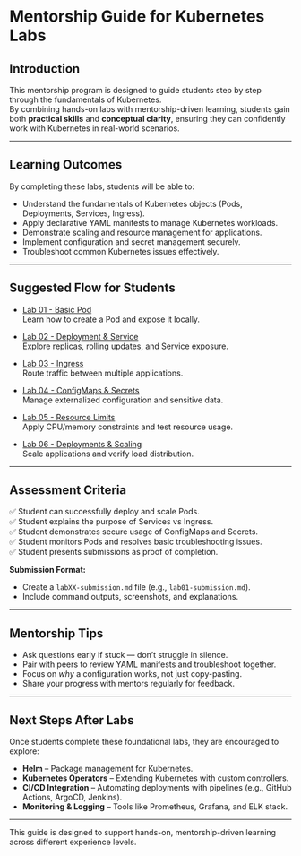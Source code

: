 # Mentorship Guide for Kubernetes Labs

## Introduction
This mentorship program is designed to guide students step by step through the fundamentals of Kubernetes.  
By combining hands-on labs with mentorship-driven learning, students gain both **practical skills** and **conceptual clarity**, ensuring they can confidently work with Kubernetes in real-world scenarios.

---

## Learning Outcomes
By completing these labs, students will be able to:

- Understand the fundamentals of Kubernetes objects (Pods, Deployments, Services, Ingress).
- Apply declarative YAML manifests to manage Kubernetes workloads.
- Demonstrate scaling and resource management for applications.
- Implement configuration and secret management securely.
- Troubleshoot common Kubernetes issues effectively.

---

## Suggested Flow for Students

- [Lab 01 - Basic Pod](01-basic-pod/README.md)  
  Learn how to create a Pod and expose it locally.

- [Lab 02 - Deployment & Service](02-deployment-service/README.md)  
  Explore replicas, rolling updates, and Service exposure.

- [Lab 03 - Ingress](03-ingress/README.md)  
  Route traffic between multiple applications.

- [Lab 04 - ConfigMaps & Secrets](04-configmap-secret/README.md)  
  Manage externalized configuration and sensitive data.

- [Lab 05 - Resource Limits](05-resource-limits/README.md)  
  Apply CPU/memory constraints and test resource usage.

- [Lab 06 - Deployments & Scaling](06-deployments-scaling/README.md)  
  Scale applications and verify load distribution.

---

## Assessment Criteria
✅ Student can successfully deploy and scale Pods.  
✅ Student explains the purpose of Services vs Ingress.  
✅ Student demonstrates secure usage of ConfigMaps and Secrets.  
✅ Student monitors Pods and resolves basic troubleshooting issues.  
✅ Student presents submissions as proof of completion.  

**Submission Format:**  
- Create a `labXX-submission.md` file (e.g., `lab01-submission.md`).  
- Include command outputs, screenshots, and explanations.  

---

## Mentorship Tips
- Ask questions early if stuck — don’t struggle in silence.  
- Pair with peers to review YAML manifests and troubleshoot together.  
- Focus on *why* a configuration works, not just copy-pasting.  
- Share your progress with mentors regularly for feedback.  

---

## Next Steps After Labs
Once students complete these foundational labs, they are encouraged to explore:  
- **Helm** – Package management for Kubernetes.  
- **Kubernetes Operators** – Extending Kubernetes with custom controllers.  
- **CI/CD Integration** – Automating deployments with pipelines (e.g., GitHub Actions, ArgoCD, Jenkins).  
- **Monitoring & Logging** – Tools like Prometheus, Grafana, and ELK stack.  

---

This guide is designed to support hands-on, mentorship-driven learning across different experience levels.
